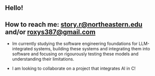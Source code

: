 ## Hello!
## How to reach me: story.r@northeastern.edu and/or roxys387@gmail.com

- Im currently studying the software engineering foundations for LLM-integrated systems, building these systems and integrating
them into software and focusing on rigourously testing these models and understanding their limitations.

- I am looking to collaborate on a project that integrates AI in C!

<!--
**Roxy7074/Roxy7074** is a ✨ _special_ ✨ repository because its `README.md` (this file) appears on your GitHub profile.

Here are some ideas to get you started:

- 🔭 I’m currently working on ...
- 🌱 I’m currently learning ...
- 👯 I’m looking to collaborate on ...
- 🤔 I’m looking for help with ...
- 💬 Ask me about ...
- 📫 How to reach me: ...
- 😄 Pronouns: ...
- ⚡ Fun fact: ...
-->
